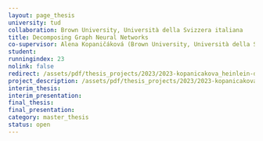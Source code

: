 ```yaml
---
layout: page_thesis
university: tud
collaboration: Brown University, Università della Svizzera italiana
title: Decomposing Graph Neural Networks
co-supervisor: Alena Kopaničáková (Brown University, Università della Svizzera italiana)
student:
runningindex: 23
nolink: false
redirect: /assets/pdf/thesis_projects/2023/2023-kopanicakova_heinlein-dd-gnns/project_description.pdf
project_description: /assets/pdf/thesis_projects/2023/2023-kopanicakova_heinlein-dd-gnns/project_description.pdf
interim_thesis:
interim_presentation:
final_thesis:
final_presentation:
category: master_thesis
status: open
---
```


